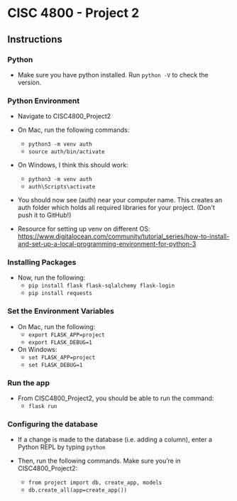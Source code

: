 # CISC 4800 - Project 2

## Instructions

### Python 
* Make sure you have python installed. Run `python -V` to check the version.

### Python Environment 
* Navigate to CISC4800_Project2
* On Mac, run the following commands: 
    * `python3 -m venv auth`
    * `source auth/bin/activate` 
* On Windows, I think this should work: 
    * `python3 -m venv auth` 
    * `auth\Scripts\activate`

* You should now see (auth) near your computer name. This creates an auth folder which holds all required libraries for your project. (Don't push it to GitHub!) 
* Resource for setting up venv on different OS: https://www.digitalocean.com/community/tutorial_series/how-to-install-and-set-up-a-local-programming-environment-for-python-3

### Installing Packages 
* Now, run the following:
    * `pip install flask flask-sqlalchemy flask-login`
    * `pip install requests`

### Set the Environment Variables
* On Mac, run the following: 
    * `export FLASK_APP=project`
    * `export FLASK_DEBUG=1`
* On Windows: 
    * `set FLASK_APP=project`
    * `set FLASK_DEBUG=1`

### Run the app	
* From CISC4800_Project2, you should be able to run the command:
    * `flask run`

### Configuring the database
* If a change is made to the database (i.e. adding a column), enter a Python REPL by typing `python`

* Then, run the following commands. Make sure you’re in CISC4800_Project2:
    * `from project import db, create_app, models`
    * `db.create_all(app=create_app())`
